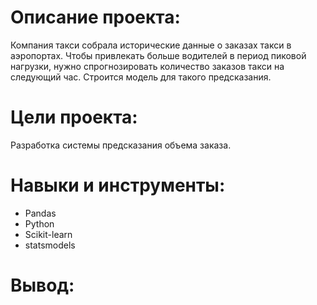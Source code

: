 # Описание проекта: #
Компания такси собрала исторические данные о заказах такси в аэропортах. Чтобы привлекать больше водителей в период пиковой нагрузки, нужно спрогнозировать количество заказов такси на следующий час. Строится модель для такого предсказания.

# Цели проекта: #
Разработка системы предсказания объема заказа.

# Навыки и инструменты: #
* Pandas
* Python
* Scikit-learn
* statsmodels

# Вывод: #

